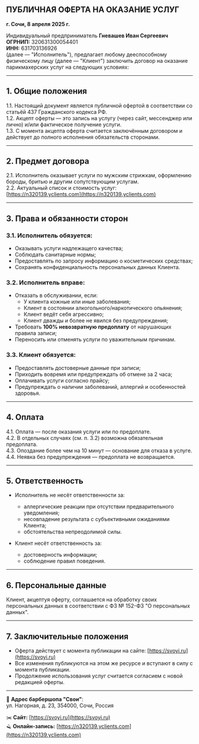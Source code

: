 ## ПУБЛИЧНАЯ ОФЕРТА НА ОКАЗАНИЕ УСЛУГ

**г. Сочи, 8 апреля 2025 г.**

Индивидуальный предприниматель **Гневашев Иван Сергеевич**  
**ОГРНИП:** 320631300054401  
**ИНН:** 631703136926  
(далее — "Исполнитель"), предлагает любому дееспособному физическому лицу (далее — "Клиент") заключить договор на оказание парикмахерских услуг на следующих условиях:

---

## 1. Общие положения

1.1. Настоящий документ является публичной офертой в соответствии со статьёй 437 Гражданского кодекса РФ.  
1.2. Акцепт оферты — это запись на услугу (через сайт, мессенджер или лично) и/или фактическое получение услуги.  
1.3. С момента акцепта оферта считается заключённым договором и действует до полного исполнения обязательств сторонами.

---

## 2. Предмет договора

2.1. Исполнитель оказывает услуги по мужским стрижкам, оформлению бороды, бритью и другим сопутствующим услугам.  
2.2. Актуальный список и стоимость услуг: [https://n320139.yclients.com](https://n320139.yclients.com)

---

## 3. Права и обязанности сторон

### 3.1. Исполнитель обязуется:

- Оказывать услуги надлежащего качества;
- Соблюдать санитарные нормы;
- Предоставлять по запросу информацию о косметических средствах;
- Сохранять конфиденциальность персональных данных Клиента.

### 3.2. Исполнитель вправе:

- Отказать в обслуживании, если:
  - У клиента кожные или иные заболевания;
  - Клиент в состоянии алкогольного/наркотического опьянения;
  - Клиент ведёт себя агрессивно;
  - Клиент дважды и более не явился без предупреждения;
- Требовать **100% невозвратную предоплату** от нарушающих правила записи;
- Переносить или отменять услуги по уважительным причинам.

### 3.3. Клиент обязуется:

- Предоставлять достоверные данные при записи;
- Приходить вовремя или предупреждать об отмене за 2 часа;
- Оплачивать услуги согласно прайсу;
- Предупреждать о наличии заболеваний, аллергий и особенностей здоровья.

---

## 4. Оплата

4.1. Оплата — после оказания услуги или по предоплате.  
4.2. В отдельных случаях (см. п. 3.2) возможна обязательная предоплата.  
4.3. Опоздание более чем на 10 минут — основание для отказа в услуге.  
4.4. Неявка без предупреждения — предоплата не возвращается.

---

## 5. Ответственность

- Исполнитель не несёт ответственности за:
  - аллергические реакции при отсутствии предварительного уведомления;
  - несовпадение результата с субъективными ожиданиями Клиента;
  - обстоятельства непреодолимой силы.

- Клиент несёт ответственность за:
  - достоверность информации;
  - соблюдение правил поведения.

---

## 6. Персональные данные

Клиент, акцептуя оферту, соглашается на обработку своих персональных данных в соответствии с ФЗ № 152-ФЗ "О персональных данных".

---

## 7. Заключительные положения

- Оферта действует с момента публикации на сайте: [https://svoyi.ru](https://svoyi.ru)  
- Все изменения публикуются на этом же ресурсе и вступают в силу с момента публикации.  
- Продолжение использования услуг считается согласием с новой редакцией оферты.

---

📍 **Адрес барбершопа "Свои"**:  
ул. Нагорная, д. 23, 354000, Сочи, Россия

✂️ **Сайт:** [https://svoyi.ru](https://svoyi.ru)  
🪒 **Онлайн-запись:** [https://n320139.yclients.com](https://n320139.yclients.com)
